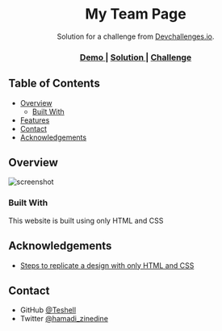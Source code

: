 <!-- Please update value in the {}  -->

<h1 align="center">My Team Page</h1>

<div align="center">
   Solution for a challenge from  <a href="http://devchallenges.io" target="_blank">Devchallenges.io</a>.
</div>

<div align="center">
  <h3>
    <a href="https://dreamy-kilby-665da4.netlify.app/">
      Demo
    </a>
    <span> | </span>
    <a href="https://devchallenges.io/solutions/x5FZtKiwxLXjnBG3iUcf">
      Solution
    </a>
    <span> | </span>
    <a href="https://devchallenges.io/challenges/hhmesazsqgKXrTkYkt0U">
      Challenge
    </a>
  </h3>
</div>

<!-- TABLE OF CONTENTS -->

## Table of Contents

- [Overview](#overview)
  - [Built With](#built-with)
- [Features](#features)
- [Contact](#contact)
- [Acknowledgements](#acknowledgements)

<!-- OVERVIEW -->

## Overview

![screenshot](https://user-images.githubusercontent.com/34944685/132093179-b3528dda-8544-4a35-a74b-dc9b9964acdb.jpeg)

### Built With

This website is built using only HTML and CSS

## Acknowledgements

<!-- This section should list any articles or add-ons/plugins that helps you to complete the project. This is optional but it will help you in the future. For exmpale -->

- [Steps to replicate a design with only HTML and CSS](https://devchallenges-blogs.web.app/how-to-replicate-design/)

## Contact
- GitHub [@Teshell](https://github.com/Teshell)
- Twitter [@hamadi_zinedine](https://twitter.com/hamadi_zinedine)
